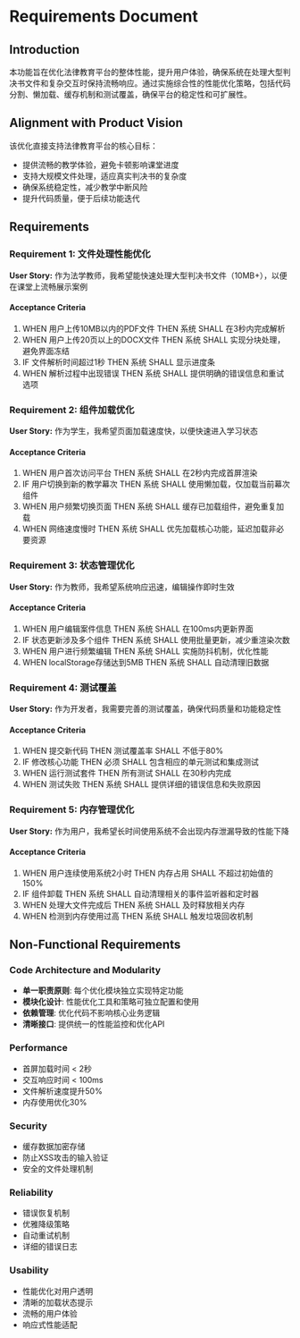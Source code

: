 # Requirements Document

## Introduction

本功能旨在优化法律教育平台的整体性能，提升用户体验，确保系统在处理大型判决书文件和复杂交互时保持流畅响应。通过实施综合性的性能优化策略，包括代码分割、懒加载、缓存机制和测试覆盖，确保平台的稳定性和可扩展性。

## Alignment with Product Vision

该优化直接支持法律教育平台的核心目标：
- 提供流畅的教学体验，避免卡顿影响课堂进度
- 支持大规模文件处理，适应真实判决书的复杂度
- 确保系统稳定性，减少教学中断风险
- 提升代码质量，便于后续功能迭代

## Requirements

### Requirement 1: 文件处理性能优化

**User Story:** 作为法学教师，我希望能快速处理大型判决书文件（10MB+），以便在课堂上流畅展示案例

#### Acceptance Criteria

1. WHEN 用户上传10MB以内的PDF文件 THEN 系统 SHALL 在3秒内完成解析
2. WHEN 用户上传20页以上的DOCX文件 THEN 系统 SHALL 实现分块处理，避免界面冻结
3. IF 文件解析时间超过1秒 THEN 系统 SHALL 显示进度条
4. WHEN 解析过程中出现错误 THEN 系统 SHALL 提供明确的错误信息和重试选项

### Requirement 2: 组件加载优化

**User Story:** 作为学生，我希望页面加载速度快，以便快速进入学习状态

#### Acceptance Criteria

1. WHEN 用户首次访问平台 THEN 系统 SHALL 在2秒内完成首屏渲染
2. IF 用户切换到新的教学幕次 THEN 系统 SHALL 使用懒加载，仅加载当前幕次组件
3. WHEN 用户频繁切换页面 THEN 系统 SHALL 缓存已加载组件，避免重复加载
4. WHEN 网络速度慢时 THEN 系统 SHALL 优先加载核心功能，延迟加载非必要资源

### Requirement 3: 状态管理优化

**User Story:** 作为教师，我希望系统响应迅速，编辑操作即时生效

#### Acceptance Criteria

1. WHEN 用户编辑案件信息 THEN 系统 SHALL 在100ms内更新界面
2. IF 状态更新涉及多个组件 THEN 系统 SHALL 使用批量更新，减少重渲染次数
3. WHEN 用户进行频繁编辑 THEN 系统 SHALL 实施防抖机制，优化性能
4. WHEN localStorage存储达到5MB THEN 系统 SHALL 自动清理旧数据

### Requirement 4: 测试覆盖

**User Story:** 作为开发者，我需要完善的测试覆盖，确保代码质量和功能稳定性

#### Acceptance Criteria

1. WHEN 提交新代码 THEN 测试覆盖率 SHALL 不低于80%
2. IF 修改核心功能 THEN 必须 SHALL 包含相应的单元测试和集成测试
3. WHEN 运行测试套件 THEN 所有测试 SHALL 在30秒内完成
4. WHEN 测试失败 THEN 系统 SHALL 提供详细的错误信息和失败原因

### Requirement 5: 内存管理优化

**User Story:** 作为用户，我希望长时间使用系统不会出现内存泄漏导致的性能下降

#### Acceptance Criteria

1. WHEN 用户连续使用系统2小时 THEN 内存占用 SHALL 不超过初始值的150%
2. IF 组件卸载 THEN 系统 SHALL 自动清理相关的事件监听器和定时器
3. WHEN 处理大文件完成后 THEN 系统 SHALL 及时释放相关内存
4. WHEN 检测到内存使用过高 THEN 系统 SHALL 触发垃圾回收机制

## Non-Functional Requirements

### Code Architecture and Modularity
- **单一职责原则**: 每个优化模块独立实现特定功能
- **模块化设计**: 性能优化工具和策略可独立配置和使用
- **依赖管理**: 优化代码不影响核心业务逻辑
- **清晰接口**: 提供统一的性能监控和优化API

### Performance
- 首屏加载时间 < 2秒
- 交互响应时间 < 100ms
- 文件解析速度提升50%
- 内存使用优化30%

### Security
- 缓存数据加密存储
- 防止XSS攻击的输入验证
- 安全的文件处理机制

### Reliability
- 错误恢复机制
- 优雅降级策略
- 自动重试机制
- 详细的错误日志

### Usability
- 性能优化对用户透明
- 清晰的加载状态提示
- 流畅的用户体验
- 响应式性能适配